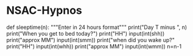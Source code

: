 # NSAC-Hypnos
def sleeptime(n):
        """Enter in 24 hours format"""
        print("Day T minus ", n)
        print("When you get to bed today?")
        print("HH")
        input(int(shh))
        print("approx MM")
        input(int(smm))
        print("when did you wake up?"
        print("HH")
        input(int(whh))
        print("approx MM")
        input(int(wmm))
        n=n-1
